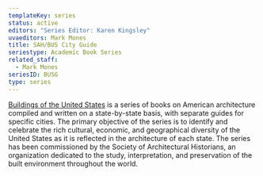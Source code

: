 ```yaml
---
templateKey: series
status: active
editors: "Series Editor: Karen Kingsley"
uvaeditors: Mark Mones
title: SAH/BUS City Guide
seriestype: Academic Book Series
related_staff:
  - Mark Mones
seriesID: BUSG
type: series
---
```

[Buildings of the United States](https://www.upress.virginia.edu/series/buildings-united-states) is a series of books on American architecture compiled and written on a state-by-state basis, with separate guides for specific cities. The primary objective of the series is to identify and celebrate the rich cultural, economic, and geographical diversity of the United States as it is reflected in the architecture of each state. The series has been commissioned by the Society of Architectural Historians, an organization dedicated to the study, interpretation, and preservation of the built environment throughout the world.